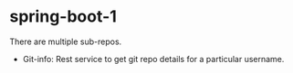 # spring-boot-1

There are multiple sub-repos.

- Git-info: Rest service to get git repo details for a particular username.
